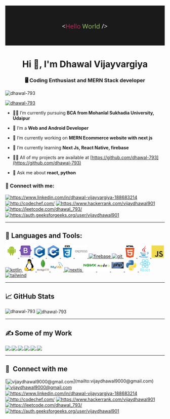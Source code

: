 ![Header](https://github.com/AashimaAhuja/AashimaAhuja/blob/main/images/banner.png)<h1 align="center">Hi 👋, I'm Dhawal Vijayvargiya</h1>
<h3 align="center"> 🖥️ Coding Enthusiast and MERN Stack developer</h3>

<p align="left"> <img src="https://komarev.com/ghpvc/?username=dhawal-793&label=Profile%20views&color=0e75b6&style=flat" alt="dhawal-793" /> </p>

<p align="left"> <a href="https://github.com/ryo-ma/github-profile-trophy"><img src="https://github-profile-trophy.vercel.app/?username=dhawal-793" alt="dhawal-793" /></a> </p>

- 👨‍💻 I’m currently pursuing **BCA from Mohanlal Sukhadia University, Udaipur**

- 👨‍ I’m a **Web and Android Developer**

- 🔭 I’m currently working on **MERN Ecommerce website with next js**

- 🌱 I’m currently learning **Next Js, React Native, firebase**

- 👨‍💻 All of my projects are available at [https://github.com/dhawal-793](https://github.com/dhawal-793)

- 💬 Ask me about **react, python**

<h3 align="left">🔗&nbsp;Connect with me:</h3>
<p align="left">
<a href="https://linkedin.com/in/dhawal-vijayvargiya-188683214" target="_blank"><img align="center" src="https://raw.githubusercontent.com/rahuldkjain/github-profile-readme-generator/master/src/images/icons/Social/linked-in-alt.svg" alt="https://www.linkedin.com/in/dhawal-vijayvargiya-188683214" height="30" width="40" /></a>
<a href="https://www.codechef.com/users/dhawal_793/" target="blank"><img align="center" src="https://cdn.jsdelivr.net/npm/simple-icons@3.1.0/icons/codechef.svg" alt="http://codechef.com/" height="30" width="40" /></a>
<a href="https://www.hackerrank.com/vijaydhawal901" target="blank"><img align="center" src="https://raw.githubusercontent.com/rahuldkjain/github-profile-readme-generator/master/src/images/icons/Social/hackerrank.svg" alt="https://www.hackerrank.com/vijaydhawal901" height="30" width="40" /></a>
<a href="https://www.leetcode.com/dhawal_793/" target="blank"><img align="center" src="https://raw.githubusercontent.com/rahuldkjain/github-profile-readme-generator/master/src/images/icons/Social/leet-code.svg" alt="https://leetcode.com/dhawal_793/" height="30" width="40" /></a>
<a href="https://auth.geeksforgeeks.org/user/vijaydhawal901" target="blank"><img align="center" src="https://raw.githubusercontent.com/rahuldkjain/github-profile-readme-generator/master/src/images/icons/Social/geeks-for-geeks.svg" alt="https://auth.geeksforgeeks.org/user/vijaydhawal901" height="30" width="40" /></a>
</p>

----

## 🔧 Languages and Tools:
<p align="left"> <a href="https://developer.android.com" target="_blank" rel="noreferrer"> <img src="https://raw.githubusercontent.com/devicons/devicon/master/icons/android/android-original-wordmark.svg" alt="android" width="40" height="40"/> </a> <a href="https://getbootstrap.com" target="_blank" rel="noreferrer"> <img src="https://raw.githubusercontent.com/devicons/devicon/master/icons/bootstrap/bootstrap-plain-wordmark.svg" alt="bootstrap" width="40" height="40"/> </a> <a href="https://www.cprogramming.com/" target="_blank" rel="noreferrer"> <img src="https://raw.githubusercontent.com/devicons/devicon/master/icons/c/c-original.svg" alt="c" width="40" height="40"/> </a> <a href="https://www.w3schools.com/cpp/" target="_blank" rel="noreferrer"> <img src="https://raw.githubusercontent.com/devicons/devicon/master/icons/cplusplus/cplusplus-original.svg" alt="cplusplus" width="40" height="40"/> </a> <a href="https://www.w3schools.com/css/" target="_blank" rel="noreferrer"> <img src="https://raw.githubusercontent.com/devicons/devicon/master/icons/css3/css3-original-wordmark.svg" alt="css3" width="40" height="40"/> </a> <a href="https://expressjs.com" target="_blank" rel="noreferrer"> <img src="https://raw.githubusercontent.com/devicons/devicon/master/icons/express/express-original-wordmark.svg" alt="express" width="40" height="40"/> </a> <a href="https://firebase.google.com/" target="_blank" rel="noreferrer"> <img src="https://www.vectorlogo.zone/logos/firebase/firebase-icon.svg" alt="firebase" width="40" height="40"/> </a> <a href="https://git-scm.com/" target="_blank" rel="noreferrer"> <img src="https://www.vectorlogo.zone/logos/git-scm/git-scm-icon.svg" alt="git" width="40" height="40"/> </a> <a href="https://www.w3.org/html/" target="_blank" rel="noreferrer"> <img src="https://raw.githubusercontent.com/devicons/devicon/master/icons/html5/html5-original-wordmark.svg" alt="html5" width="40" height="40"/> </a> <a href="https://www.java.com" target="_blank" rel="noreferrer"> <img src="https://raw.githubusercontent.com/devicons/devicon/master/icons/java/java-original.svg" alt="java" width="40" height="40"/> </a> <a href="https://developer.mozilla.org/en-US/docs/Web/JavaScript" target="_blank" rel="noreferrer"> <img src="https://raw.githubusercontent.com/devicons/devicon/master/icons/javascript/javascript-original.svg" alt="javascript" width="40" height="40"/> </a> <a href="https://kotlinlang.org" target="_blank" rel="noreferrer"> <img src="https://www.vectorlogo.zone/logos/kotlinlang/kotlinlang-icon.svg" alt="kotlin" width="40" height="40"/> </a> <a href="https://www.linux.org/" target="_blank" rel="noreferrer"> <img src="https://raw.githubusercontent.com/devicons/devicon/master/icons/linux/linux-original.svg" alt="linux" width="40" height="40"/> </a> <a href="https://www.mongodb.com/" target="_blank" rel="noreferrer"> <img src="https://raw.githubusercontent.com/devicons/devicon/master/icons/mongodb/mongodb-original-wordmark.svg" alt="mongodb" width="40" height="40"/> </a> <a href="https://www.mysql.com/" target="_blank" rel="noreferrer"> <img src="https://raw.githubusercontent.com/devicons/devicon/master/icons/mysql/mysql-original-wordmark.svg" alt="mysql" width="40" height="40"/> </a> <a href="https://nextjs.org/" target="_blank" rel="noreferrer"> <img src="https://cdn.worldvectorlogo.com/logos/nextjs-2.svg" alt="nextjs" width="40" height="40"/> </a> <a href="https://www.nginx.com" target="_blank" rel="noreferrer"> <img src="https://raw.githubusercontent.com/devicons/devicon/master/icons/nginx/nginx-original.svg" alt="nginx" width="40" height="40"/> </a> <a href="https://nodejs.org" target="_blank" rel="noreferrer"> <img src="https://raw.githubusercontent.com/devicons/devicon/master/icons/nodejs/nodejs-original-wordmark.svg" alt="nodejs" width="40" height="40"/> </a> <a href="https://www.php.net" target="_blank" rel="noreferrer"> <img src="https://raw.githubusercontent.com/devicons/devicon/master/icons/php/php-original.svg" alt="php" width="40" height="40"/> </a> <a href="https://www.python.org" target="_blank" rel="noreferrer"> <img src="https://raw.githubusercontent.com/devicons/devicon/master/icons/python/python-original.svg" alt="python" width="40" height="40"/> </a> <a href="https://reactjs.org/" target="_blank" rel="noreferrer"> <img src="https://raw.githubusercontent.com/devicons/devicon/master/icons/react/react-original-wordmark.svg" alt="react" width="40" height="40"/> </a> <a href="https://tailwindcss.com/" target="_blank" rel="noreferrer"> <img src="https://www.vectorlogo.zone/logos/tailwindcss/tailwindcss-icon.svg" alt="tailwind" width="40" height="40"/> </a> </p>

----
## &#x1f4c8; GitHub Stats
<p><img align="left" src="https://github-readme-stats.vercel.app/api/top-langs?username=dhawal-793&show_icons=true&locale=en&layout=compact" alt="dhawal-793" /></p>

<p>&nbsp;<img align="center" src="https://github-readme-stats.vercel.app/api?username=dhawal-793&show_icons=true&locale=en" alt="dhawal-793" /></p>

----


## &#x270d; Some of my Work
<a href="https://github.com/dhawal-793/E-Commerce-Website-Front-End-Design">
   <img align="center" src="https://github-readme-stats.vercel.app/api/pin/?username=dhawal-793&repo=E-Commerce-Website-Front-End-Design&title_color=ffffff&text_color=c9cacc&icon_color=2bbc8a&bg_color=1d1f21" />
</a>
<a href="https://github.com/dhawal-793/Simple-Interest-Calculator-Assignment-Coursera-IBM">
   <img align="center" src="https://github-readme-stats.vercel.app/api/pin/?username=dhawal-793&repo=Simple-Interest-Calculator-Assignment-Coursera-IBM&title_color=ffffff&text_color=c9cacc&icon_color=2bbc8a&bg_color=1d1f21" />
</a>
<a href="https://github.com/dhawal-793/Command-line-application-for-Task-Management">
   <img align="center" src="https://github-readme-stats.vercel.app/api/pin/?username=dhawal-793&repo=Command-line-application-for-Task-Management&title_color=ffffff&text_color=c9cacc&icon_color=2bbc8a&bg_color=1d1f21" />
</a>
<a href="https://github.com/dhawal-793/The-Sparks-Foundation-Internship">
   <img align="center" src="https://github-readme-stats.vercel.app/api/pin/?username=dhawal-793&repo=The-Sparks-Foundation-Internship&title_color=ffffff&text_color=c9cacc&icon_color=2bbc8a&bg_color=1d1f21" />
</a>
<a href="https://github.com/dhawal-793/Skill-India-ML-AI-Internship-Inventory-Management-System">
   <img align="center" src="https://github-readme-stats.vercel.app/api/pin/?username=dhawal-793&repo=Skill-India-ML-AI-Internship-Inventory-Management-System&title_color=ffffff&text_color=c9cacc&icon_color=2bbc8a&bg_color=1d1f21" />
</a>
<a href="https://github.com/dhawal-793/Skill-India-ML-AI-Internship-Summer-Olympics-Analysis">
   <img align="center" src="https://github-readme-stats.vercel.app/api/pin/?username=dhawal-793&repo=Skill-India-ML-AI-Internship-Summer-Olympics-Analysis&title_color=ffffff&text_color=c9cacc&icon_color=2bbc8a&bg_color=1d1f21" />
</a>

----

## 🔗 &nbsp;**Connect with me**

<p align="left">
[<img align="center" src="https://user-images.githubusercontent.com/5141132/50740364-7ea80880-1217-11e9-8faf-2348e31beedd.png" alt="vijaydhawal9000@gmail.com" height="25" width="32"/>](mailto:vijaydhawal9000@gmail.com)
<a href="mailto:vijaydhawal9000@gmail.com" target-"blank"><img align="center" src="https://user-images.githubusercontent.com/5141132/50740364-7ea80880-1217-11e9-8faf-2348e31beedd.png" alt="vijaydhawal9000@gmail.com" height="25" width="32"/></a>
<a href="https://linkedin.com/in/dhawal-vijayvargiya-188683214" target="blank"><img align="center" src="https://raw.githubusercontent.com/rahuldkjain/github-profile-readme-generator/master/src/images/icons/Social/linked-in-alt.svg" alt="https://www.linkedin.com/in/dhawal-vijayvargiya-188683214" height="30" width="40" /></a>
<a href="https://www.codechef.com/users/dhawal_793/" target="blank"><img align="center" src="https://cdn.jsdelivr.net/npm/simple-icons@3.1.0/icons/codechef.svg" alt="http://codechef.com/" height="30" width="40" /></a>
<a href="https://www.hackerrank.com/vijaydhawal901" target="blank"><img align="center" src="https://raw.githubusercontent.com/rahuldkjain/github-profile-readme-generator/master/src/images/icons/Social/hackerrank.svg" alt="https://www.hackerrank.com/vijaydhawal901" height="30" width="40" /></a>
<a href="https://www.leetcode.com/dhawal_793/" target="blank"><img align="center" src="https://raw.githubusercontent.com/rahuldkjain/github-profile-readme-generator/master/src/images/icons/Social/leet-code.svg" alt="https://leetcode.com/dhawal_793/" height="30" width="40" /></a>
<a href="https://auth.geeksforgeeks.org/user/vijaydhawal901" target="blank"><img align="center" src="https://raw.githubusercontent.com/rahuldkjain/github-profile-readme-generator/master/src/images/icons/Social/geeks-for-geeks.svg" alt="https://auth.geeksforgeeks.org/user/vijaydhawal901" height="30" width="40" /></a>
</p>
